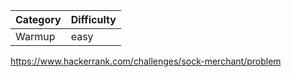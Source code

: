 | Category | Difficulty |
| -------- | ---------- |
| Warmup   | easy       |

https://www.hackerrank.com/challenges/sock-merchant/problem

